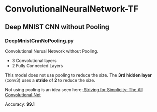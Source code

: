 # ConvolutionalNeuralNetwork-TF

## Deep MNIST CNN without Pooling
### DeepMnistCnnNoPooling.py
Convolutional Nerual Network without Pooling.
* 3 Convolutional layers
* 2 Fully Connected Layers


This model does not use pooling to reduce the size. 
The **3rd hidden layer** (conv3) uses a **stride** of **2** to reduce the size.

Not using pooling is an idea seen here:[ Striving for Simplicity: The All Convolutional Net](https://arxiv.org/abs/1412.6806)

Accuracy: **99.1**
